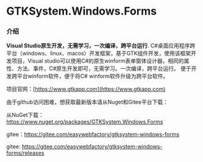 # GTKSystem.Windows.Forms

### 介绍
**Visual Studio原生开发，无需学习，一次编译，跨平台运行**.
C#桌面应用程序跨平台（windows、linux、macos）开发框架，基于GTK组件开发，使用该框架开发项目，Visual studio可以使用C#的原生winform表单窗体设计器，相同的属性、方法、事件，C#原生开发即可，无需学习。一次编译，跨平台运行。 便于开发跨平台winform软件，便于将C# winform软件升级为跨平台软件。

项目官网：[https://www.gtkapp.com](https://www.gtkapp.com)   

 由于github访问困难，想获取最新版本请从Nuget和Gitee平台下载：
 
从NuGet下载：https://www.nuget.org/packages/GTKSystem.Windows.Forms

gitee：https://gitee.com/easywebfactory/gtksystem-windows-forms

gitee: https://gitee.com/easywebfactory/gtksystem-windows-forms/releases
